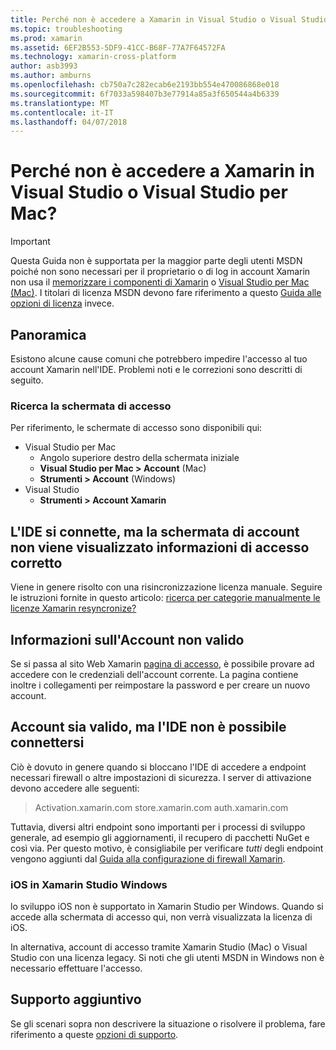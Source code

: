 ```yaml
---
title: Perché non è accedere a Xamarin in Visual Studio o Visual Studio per Mac?
ms.topic: troubleshooting
ms.prod: xamarin
ms.assetid: 6EF2B553-5DF9-41CC-B68F-77A7F64572FA
ms.technology: xamarin-cross-platform
author: asb3993
ms.author: amburns
ms.openlocfilehash: cb750a7c282ecab6e2193bb554e470086868e018
ms.sourcegitcommit: 6f7033a598407b3e77914a85a3f650544a4b6339
ms.translationtype: MT
ms.contentlocale: it-IT
ms.lasthandoff: 04/07/2018
---
```

# <a name="why-cant-i-log-into-xamarin-in-visual-studio-or-visual-studio-for-mac"></a>Perché non è accedere a Xamarin in Visual Studio o Visual Studio per Mac?

> [!IMPORTANT]
> Questa Guida non è supportata per la maggior parte degli utenti MSDN poiché non sono necessari per il proprietario o di log in account Xamarin non usa il [memorizzare i componenti di Xamarin](https://components.xamarin.com/) o [Visual Studio per Mac (Mac)](~/cross-platform/get-started/requirements.md). I titolari di licenza MSDN devono fare riferimento a questo [Guida alle opzioni di licenza](~/cross-platform/get-started/requirements.md) invece.



## <a name="overview"></a>Panoramica
Esistono alcune cause comuni che potrebbero impedire l'accesso al tuo account Xamarin nell'IDE. Problemi noti e le correzioni sono descritti di seguito.

### <a name="finding-the-login-screen"></a>Ricerca la schermata di accesso

Per riferimento, le schermate di accesso sono disponibili qui:

- Visual Studio per Mac
   - Angolo superiore destro della schermata iniziale
   - **Visual Studio per Mac > Account** (Mac)
   - **Strumenti > Account** (Windows)
- Visual Studio
   - **Strumenti > Account Xamarin**

## <a name="the-ide-is-connecting-but-the-account-screen-isnt-showing-correct-login-information"></a>L'IDE si connette, ma la schermata di account non viene visualizzato informazioni di accesso corretto

Viene in genere risolto con una risincronizzazione licenza manuale.
Seguire le istruzioni fornite in questo articolo: [ricerca per categorie manualmente le licenze Xamarin resyncronize?](~/cross-platform/troubleshooting/legacy-licenses/resync-licenses.md)

## <a name="invalid-account-information"></a>Informazioni sull'Account non valido

Se si passa al sito Web Xamarin [pagina di accesso](https://store.xamarin.com/Login?from=%2faccount%2f), è possibile provare ad accedere con le credenziali dell'account corrente.
La pagina contiene inoltre i collegamenti per reimpostare la password e per creare un nuovo account.

## <a name="account-is-valid-but-the-ide-cant-connect"></a>Account sia valido, ma l'IDE non è possibile connettersi

Ciò è dovuto in genere quando si bloccano l'IDE di accedere a endpoint necessari firewall o altre impostazioni di sicurezza.
I server di attivazione devono accedere alle seguenti:

> Activation.xamarin.com store.xamarin.com auth.xamarin.com

Tuttavia, diversi altri endpoint sono importanti per i processi di sviluppo generale, ad esempio gli aggiornamenti, il recupero di pacchetti NuGet e così via. Per questo motivo, è consigliabile per verificare *tutti* degli endpoint vengono aggiunti dal [Guida alla configurazione di firewall Xamarin](~/cross-platform/get-started/installation/firewall.md).

### <a name="ios-in-xamarin-studio-windows"></a>iOS in Xamarin Studio Windows
lo sviluppo iOS non è supportato in Xamarin Studio per Windows. Quando si accede alla schermata di accesso qui, non verrà visualizzata la licenza di iOS.

In alternativa, account di accesso tramite Xamarin Studio (Mac) o Visual Studio con una licenza legacy. Si noti che gli utenti MSDN in Windows non è necessario effettuare l'accesso.

## <a name="additional-support"></a>Supporto aggiuntivo

Se gli scenari sopra non descrivere la situazione o risolvere il problema, fare riferimento a queste [opzioni di supporto](https://www.xamarin.com/support).
